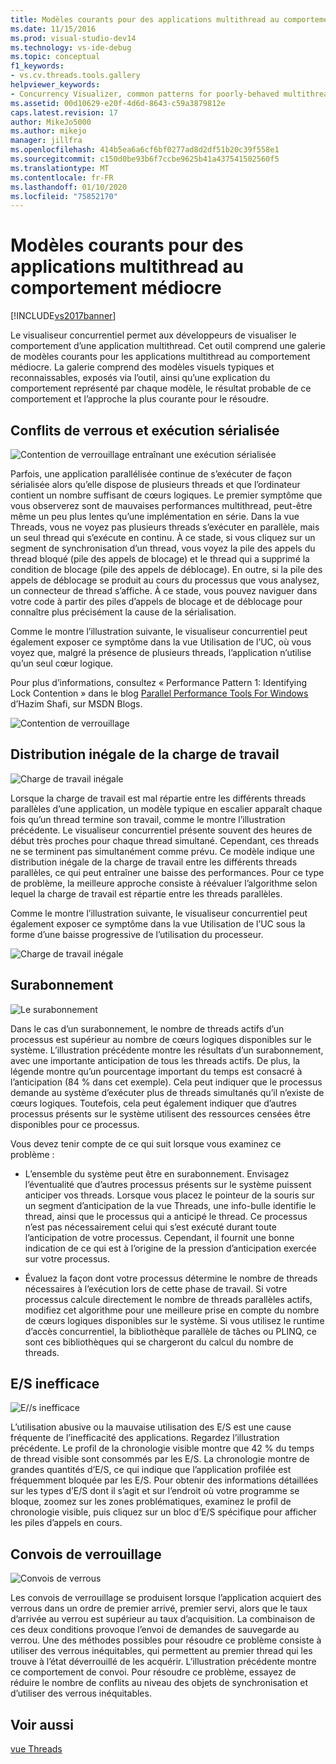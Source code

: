 ```yaml
---
title: Modèles courants pour des applications multithread au comportement médiocre | Microsoft Docs
ms.date: 11/15/2016
ms.prod: visual-studio-dev14
ms.technology: vs-ide-debug
ms.topic: conceptual
f1_keywords:
- vs.cv.threads.tools.gallery
helpviewer_keywords:
- Concurrency Visualizer, common patterns for poorly-behaved multithreaded applications
ms.assetid: 00d10629-e20f-4d6d-8643-c59a3879812e
caps.latest.revision: 17
author: MikeJo5000
ms.author: mikejo
manager: jillfra
ms.openlocfilehash: 414b5ea6a6cf6bf0277ad8d2df51b20c39f558e1
ms.sourcegitcommit: c150d0be93b6f7ccbe9625b41a437541502560f5
ms.translationtype: MT
ms.contentlocale: fr-FR
ms.lasthandoff: 01/10/2020
ms.locfileid: "75852170"
---
```

# <a name="common-patterns-for-poorly-behaved-multithreaded-applications"></a>Modèles courants pour des applications multithread au comportement médiocre
[!INCLUDE[vs2017banner](../includes/vs2017banner.md)]

Le visualiseur concurrentiel permet aux développeurs de visualiser le comportement d’une application multithread. Cet outil comprend une galerie de modèles courants pour les applications multithread au comportement médiocre. La galerie comprend des modèles visuels typiques et reconnaissables, exposés via l’outil, ainsi qu’une explication du comportement représenté par chaque modèle, le résultat probable de ce comportement et l’approche la plus courante pour le résoudre.  
  
## <a name="lock-contention-and-serialized-execution"></a>Conflits de verrous et exécution sérialisée  
 ![Contention de verrouillage entraînant une exécution sérialisée](../profiling/media/lockcontention-serialized.png "LockContention_Serialized")  
  
 Parfois, une application parallélisée continue de s’exécuter de façon sérialisée alors qu’elle dispose de plusieurs threads et que l’ordinateur contient un nombre suffisant de cœurs logiques. Le premier symptôme que vous observerez sont de mauvaises performances multithread, peut-être même un peu plus lentes qu’une implémentation en série. Dans la vue Threads, vous ne voyez pas plusieurs threads s’exécuter en parallèle, mais un seul thread qui s’exécute en continu. À ce stade, si vous cliquez sur un segment de synchronisation d’un thread, vous voyez la pile des appels du thread bloqué (pile des appels de blocage) et le thread qui a supprimé la condition de blocage (pile des appels de déblocage). En outre, si la pile des appels de déblocage se produit au cours du processus que vous analysez, un connecteur de thread s’affiche. À ce stade, vous pouvez naviguer dans votre code à partir des piles d’appels de blocage et de déblocage pour connaître plus précisément la cause de la sérialisation.  
  
 Comme le montre l’illustration suivante, le visualiseur concurrentiel peut également exposer ce symptôme dans la vue Utilisation de l’UC, où vous voyez que, malgré la présence de plusieurs threads, l’application n’utilise qu’un seul cœur logique.  
  
 Pour plus d’informations, consultez « Performance Pattern 1: Identifying Lock Contention » dans le blog [Parallel Performance Tools For Windows](https://blogs.msdn.com/hshafi) d’Hazim Shafi, sur MSDN Blogs.  
  
 ![Contention de verrouillage](../profiling/media/lockcontention-2.png "LockContention_2")  
  
## <a name="uneven-workload-distribution"></a>Distribution inégale de la charge de travail  
 ![Charge de travail inégale](../profiling/media/unevenworkload-1.png "UnevenWorkLoad_1")  
  
 Lorsque la charge de travail est mal répartie entre les différents threads parallèles d’une application, un modèle typique en escalier apparaît chaque fois qu’un thread termine son travail, comme le montre l’illustration précédente. Le visualiseur concurrentiel présente souvent des heures de début très proches pour chaque thread simultané. Cependant, ces threads ne se terminent pas simultanément comme prévu. Ce modèle indique une distribution inégale de la charge de travail entre les différents threads parallèles, ce qui peut entraîner une baisse des performances. Pour ce type de problème, la meilleure approche consiste à réévaluer l’algorithme selon lequel la charge de travail est répartie entre les threads parallèles.  
  
 Comme le montre l’illustration suivante, le visualiseur concurrentiel peut également exposer ce symptôme dans la vue Utilisation de l’UC sous la forme d’une baisse progressive de l’utilisation du processeur.  
  
 ![Charge de travail inégale](../profiling/media/unevenworkload-2.png "UnevenWorkload_2")  
  
## <a name="oversubscription"></a>Surabonnement  
 ![Le surabonnement](../profiling/media/oversubscription.png "Surabonnement")  
  
 Dans le cas d’un surabonnement, le nombre de threads actifs d’un processus est supérieur au nombre de cœurs logiques disponibles sur le système. L’illustration précédente montre les résultats d’un surabonnement, avec une importante anticipation de tous les threads actifs. De plus, la légende montre qu’un pourcentage important du temps est consacré à l’anticipation (84 % dans cet exemple). Cela peut indiquer que le processus demande au système d’exécuter plus de threads simultanés qu’il n’existe de cœurs logiques. Toutefois, cela peut également indiquer que d’autres processus présents sur le système utilisent des ressources censées être disponibles pour ce processus.  
  
 Vous devez tenir compte de ce qui suit lorsque vous examinez ce problème :  
  
- L’ensemble du système peut être en surabonnement. Envisagez l’éventualité que d’autres processus présents sur le système puissent anticiper vos threads. Lorsque vous placez le pointeur de la souris sur un segment d’anticipation de la vue Threads, une info-bulle identifie le thread, ainsi que le processus qui a anticipé le thread. Ce processus n’est pas nécessairement celui qui s’est exécuté durant toute l’anticipation de votre processus. Cependant, il fournit une bonne indication de ce qui est à l’origine de la pression d’anticipation exercée sur votre processus.  
  
- Évaluez la façon dont votre processus détermine le nombre de threads nécessaires à l’exécution lors de cette phase de travail. Si votre processus calcule directement le nombre de threads parallèles actifs, modifiez cet algorithme pour une meilleure prise en compte du nombre de cœurs logiques disponibles sur le système. Si vous utilisez le runtime d’accès concurrentiel, la bibliothèque parallèle de tâches ou PLINQ, ce sont ces bibliothèques qui se chargeront du calcul du nombre de threads.  
  
## <a name="inefficient-io"></a>E/S inefficace  
 ![E&#47;/s inefficace](../profiling/media/inefficient-io.png "Inefficient_IO")  
  
 L’utilisation abusive ou la mauvaise utilisation des E/S est une cause fréquente de l’inefficacité des applications. Regardez l’illustration précédente. Le profil de la chronologie visible montre que 42 % du temps de thread visible sont consommés par les E/S. La chronologie montre de grandes quantités d’E/S, ce qui indique que l’application profilée est fréquemment bloquée par les E/S. Pour obtenir des informations détaillées sur les types d’E/S dont il s’agit et sur l’endroit où votre programme se bloque, zoomez sur les zones problématiques, examinez le profil de chronologie visible, puis cliquez sur un bloc d’E/S spécifique pour afficher les piles d’appels en cours.  
  
## <a name="lock-convoys"></a>Convois de verrouillage  
 ![Convois de verrous](../profiling/media/lock-convoys.png "Lock_Convoys")  
  
 Les convois de verrouillage se produisent lorsque l’application acquiert des verrous dans un ordre de premier arrivé, premier servi, alors que le taux d’arrivée au verrou est supérieur au taux d’acquisition. La combinaison de ces deux conditions provoque l’envoi de demandes de sauvegarde au verrou. Une des méthodes possibles pour résoudre ce problème consiste à utiliser des verrous inéquitables, qui permettent au premier thread qui les trouve à l’état déverrouillé de les acquérir. L’illustration précédente montre ce comportement de convoi. Pour résoudre ce problème, essayez de réduire le nombre de conflits au niveau des objets de synchronisation et d’utiliser des verrous inéquitables.  
  
## <a name="see-also"></a>Voir aussi  
 [vue Threads](../profiling/threads-view-parallel-performance.md)
